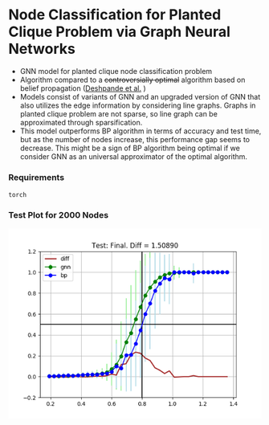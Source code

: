 # Node Classification for Planted Clique Problem via Graph Neural Networks

* GNN model for planted clique node classification problem
* Algorithm compared to a ~~controversially optimal~~ algorithm based on belief propagation ([Deshpande et al.](https://web.stanford.edu/~montanar/RESEARCH/FILEPAP/clique.pdf) )
* Models consist of variants of GNN and an upgraded version of GNN that also utilizes the edge information by considering line graphs. Graphs in planted clique problem are not sparse, so line graph can be approximated through sparsification.
* This model outperforms BP algorithm in terms of accuracy and test time, but as the number of nodes increase, this performance gap seems to decrease. This might be a sign of BP algorithm being optimal if we consider GNN as an universal approximator of the optimal algorithm.


### Requirements
```
torch
```

### Test Plot for 2000 Nodes
![dd](https://github.com/dykim1222/GNN_plantedclique/blob/master/data/test_overlap_final.png)
